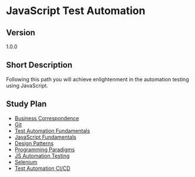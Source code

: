 # JavaScript Test Automation

## Version

1.0.0

## Short Description

Following this path you will achieve enlightenment in the automation testing using JavaScript.

## Study Plan

* [Business Correspondence](../topics/business-correspondence/readme.md)
* [Git](../topics/git/readme.md)
* [Test Automation Fundamentals](../topics/test-automation-fundamentals/readme.md)
* [JavaScript Fundamentals](../topics/js-fundamentals/readme.md)
* [Design Patterns](../topics/design-patterns/readme.md)
* [Programming Paradigms](../topics/programming-paradigms/readme.md)
* [JS Automation Testing](../topics/js-automation-testing/readme.md)
* [Selenium](../topics/test-automation-selenium/readme.md)
* [Test Automation CI/CD](../topics/test-automation-ci-cd/readme.md)
